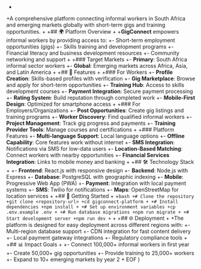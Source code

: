 
+
+A comprehensive platform connecting informal workers in South Africa and emerging markets globally with short-term gigs and training opportunities.
+
+## 🌍 Platform Overview
+
+**GigConnect** empowers informal workers by providing access to:
+- Short-term employment opportunities (gigs)
+- Skills training and development programs
+- Financial literacy and business development resources
+- Community networking and support
+
+### Target Markets
+- **Primary**: South Africa informal sector workers
+- **Global**: Emerging markets across Africa, Asia, and Latin America
+
+## 🚀 Features
+
+### For Workers
+- **Profile Creation**: Skills-based profiles with verification
+- **Gig Marketplace**: Browse and apply for short-term opportunities
+- **Training Hub**: Access to skills development courses
+- **Payment Integration**: Secure payment processing
+- **Rating System**: Build reputation through completed work
+- **Mobile-First Design**: Optimized for smartphone access
+
+### For Employers/Organizations
+- **Post Opportunities**: Create gig listings and training programs
+- **Worker Discovery**: Find qualified informal workers
+- **Project Management**: Track gig progress and payments
+- **Training Provider Tools**: Manage courses and certifications
+
+### Platform Features
+- **Multi-language Support**: Local language options
+- **Offline Capability**: Core features work without internet
+- **SMS Integration**: Notifications via SMS for low-data users
+- **Location-Based Matching**: Connect workers with nearby opportunities
+- **Financial Services Integration**: Links to mobile money and banking
+
+## 🛠 Technology Stack
+
+- **Frontend**: React.js with responsive design
+- **Backend**: Node.js with Express
+- **Database**: PostgreSQL with geographic indexing
+- **Mobile**: Progressive Web App (PWA)
+- **Payment**: Integration with local payment systems
+- **SMS**: Twilio for notifications
+- **Maps**: OpenStreetMap for location services
+
+## 📱 Getting Started
+
+```bash
+# Clone the repository
+git clone <repository-url>
+cd gigconnect-platform
+
+# Install dependencies
+npm install
+
+# Set up environment variables
+cp .env.example .env
+
+# Run database migrations
+npm run migrate
+
+# Start development server
+npm run dev
+```
+
+## 🌐 Deployment
+
+The platform is designed for easy deployment across different regions with:
+- Multi-region database support
+- CDN integration for fast content delivery
+- Local payment gateway integrations
+- Regulatory compliance tools
+
+## 📊 Impact Goals
+
+- Connect 100,000+ informal workers in first year
+- Create 50,000+ gig opportunities
+- Provide training to 25,000+ workers
+- Expand to 10+ emerging markets by year 2
+
EOF
)
